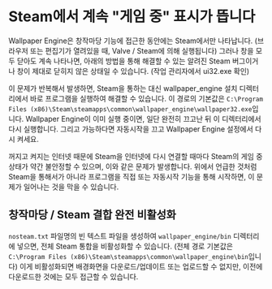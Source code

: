 # Steam에서 계속 "게임 중" 표시가 뜹니다
Wallpaper Engine은 창작마당 기능에 접근한 동안에는 Steam에서만 나타납니다. (브라우저 또는 편집기가 열려있을 때, Valve / Steam에 의해 실행됩니다) 그러나 창을 모두 닫아도 계속 나타나면, 아래의 방법을 통해 해결할 수 있는 알려진 Steam 버그이거나 창이 제대로 닫히지 않은 상태일 수 있습니다. (작업 관리자에서 ui32.exe 확인)

이 문제가 반복해서 발생하면, Steam을 통하는 대신 wallpaper_engine 설치 디렉터리에서 바로 프로그램을 실행하여 해결할 수 있습니다. 이 경로의 기본값은 `C:\Program Files (x86)\Steam\steamapps\common\wallpaper_engine\wallpaper32.exe`입니다. Wallpaper Engine이 이미 실행 중이면, 일단 완전히 끄고난 뒤 이 디렉터리에서 다시 실행합니다. 그리고 가능하다면 자동시작을 끄고 Wallpaper Engine 설정에서 다시 켜세요.

꺼지고 켜지는 인터넷 때문에 Steam을 인터넷에 다시 연결할 때마다 Steam의 게임 중 상태가 약간 불안정할 수 있으며, 이와 같은 문제가 발생합니다. 위에서 언급한 것처럼 Steam을 통해서가 아니라 프로그램을 직접 또는 자동시작 기능을 통해 시작하면, 이 문제가 일어나는 것을 막을 수 있습니다.

## 창작마당 / Steam 결합 완전 비활성화
`nosteam.txt` 파일명의 빈 텍스트 파일을 생성하여 `wallpaper_engine/bin` 디렉터리에 넣으면, 전체 Steam 통합을 비활성화할 수 있습니다. (전체 경로 기본값은 `C:\Program Files (x86)\Steam\steamapps\common\wallpaper_engine\bin`입니다) 이게 비활성화되면 배경화면을 다운로드/업데이트 또는 업로드할 수 없지만, 이전에 다운로드한 것에는 모두 접근할 수 있습니다. 
